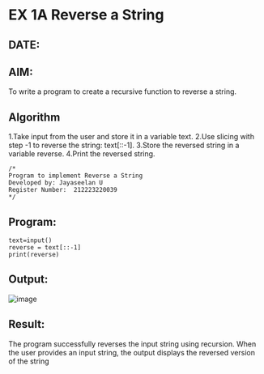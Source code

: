 # EX 1A Reverse a String
## DATE:
## AIM:
To write a program to create a recursive function to reverse a string.

## Algorithm
1.Take input from the user and store it in a variable text.
2.Use slicing with step -1 to reverse the string: text[::-1].
3.Store the reversed string in a variable reverse.
4.Print the reversed string.

```
/*
Program to implement Reverse a String
Developed by: Jayaseelan U
Register Number:  212223220039
*/
```

## Program:
```
text=input()
reverse = text[::-1]
print(reverse)
```
## Output:
![image](https://github.com/user-/assets/858e102b-a97d-4dfd-b4bf-60e14d715858)



## Result:
The program successfully reverses the input string using recursion. When the user provides an input string, the output displays the reversed version of the string
